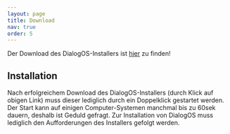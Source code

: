 ```yaml
---
layout: page
title: Download
nav: true
order: 5
---
```



Der Download des DialogOS-Installers ist [hier](http://example.com) zu finden! 


## Installation

Nach erfolgreichem Download des DialogOS-Installers (durch Klick auf obigen Link) muss dieser
lediglich durch ein Doppelklick gestartet werden. Der Start kann auf einigen Computer-Systemen manchmal 
bis zu 60sek dauern, deshalb ist Geduld gefragt.
Zur Installation von DialogOS muss lediglich den Aufforderungen des Installers gefolgt werden.



  


